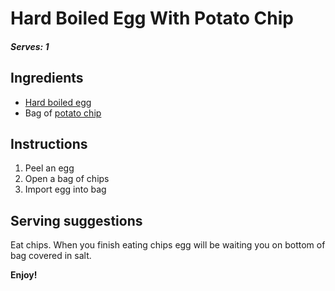# Hard Boiled Egg With Potato Chip
#### *Serves: 1*

## Ingredients
* [Hard boiled egg](Eggs/BoiledEggs.md)
* Bag of [potato chip](https://github.com/rikai/OpenYourMouth/search?utf8=%E2%9C%93&q=Potato+Chip)

## Instructions
1. Peel an egg
2. Open a bag of chips
3. Import egg into bag

## Serving suggestions
Eat chips. 
When you finish eating chips egg will be waiting you on bottom of bag covered in salt.

**Enjoy!**